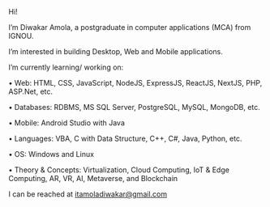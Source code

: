 Hi!

I’m Diwakar Amola, a postgraduate in computer applications (MCA) from IGNOU.

I’m interested in building Desktop, Web and Mobile applications.

I’m currently learning/ working on:

•	Web: HTML, CSS, JavaScript, NodeJS, ExpressJS, ReactJS, NextJS, PHP, ASP.Net, etc.

•	Databases: RDBMS, MS SQL Server, PostgreSQL, MySQL, MongoDB, etc.

•	Mobile: Android Studio with Java

•	Languages: VBA, C with Data Structure, C++, C#, Java, Python, etc.

•	OS: Windows and Linux

•	Theory & Concepts: Virtualization, Cloud Computing, IoT & Edge Computing, AR, VR, AI, Metaverse, and Blockchain

I can be reached at itamoladiwakar@gmail.com


